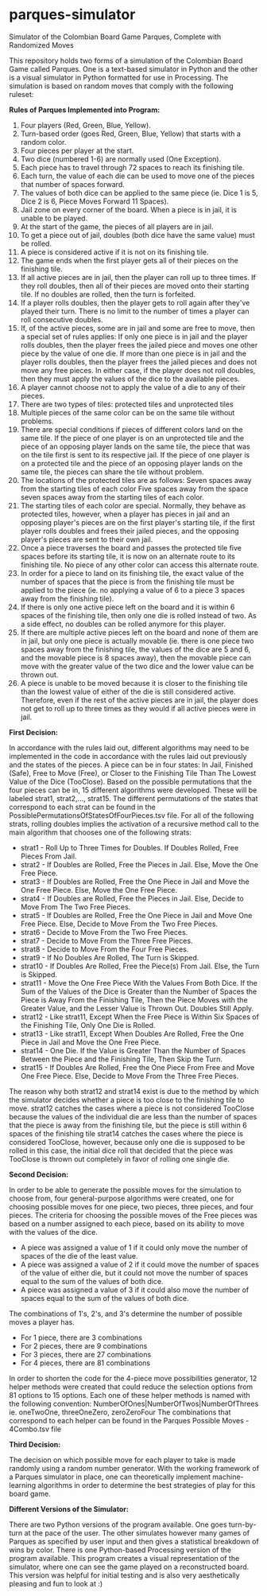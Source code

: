 # parques-simulator
Simulator of the Colombian Board Game Parques, Complete with Randomized Moves

This repository holds two forms of a simulation of the Colombian Board Game called Parques. One is a text-based simulator in Python and the other is a visual simulator in Python formatted for use in Processing. The simulation is based on random moves that comply with the following ruleset:



**Rules of Parques Implemented into Program:**
1. Four players (Red, Green, Blue, Yellow).
2. Turn-based order (goes Red, Green, Blue, Yellow) that starts with a random color.
3. Four pieces per player at the start.
4. Two dice (numbered 1-6) are normally used (One Exception).
5. Each piece has to travel through 72 spaces to reach its finishing tile.
6. Each turn, the value of each die can be used to move one of the pieces that number of spaces forward.
7. The values of both dice can be applied to the same piece (ie. Dice 1 is 5, Dice 2 is 6, Piece Moves Forward 11 Spaces).
8. Jail zone on every corner of the board. When a piece is in jail, it is unable to be played.
9. At the start of the game, the pieces of all players are in jail.
10. To get a piece out of jail, doubles (both dice have the same value) must be rolled.
12. A piece is considered active if it is not on its finishing tile.
13. The game ends when the first player gets all of their pieces on the finishing tile.
14. If all active pieces are in jail, then the player can roll up to three times. If they roll doubles, then all of their pieces are moved onto their starting tile. If no doubles are rolled, then the turn is forfeited.
15. If a player rolls doubles, then the player gets to roll again after they've played their turn. There is no limit to the number of times a player can roll consecutive doubles.
16. If, of the active pieces, some are in jail and some are free to move, then a special set of rules applies:
      If only one piece is in jail and the player rolls doubles, then the player frees the jailed piece and moves one other piece by the value of one die.
      If more than one piece is in jail and the player rolls doubles, then the player frees the jailed pieces and does not move any free pieces.
      In either case, if the player does not roll doubles, then they must apply the values of the dice to the available pieces.
17. A player cannot choose not to apply the value of a die to any of their pieces.
18. There are two types of tiles: protected tiles and unprotected tiles
19. Multiple pieces of the same color can be on the same tile without problems.
20. There are special conditions if pieces of different colors land on the same tile.
      If the piece of one player is on an unprotected tile and the piece of an opposing player lands on the same tile, the piece that was on the tile first is sent         to its respective jail.
      If the piece of one player is on a protected tile and the piece of an opposing player lands on the same tile, the pieces can share the tile without problem.
21. The locations of the protected tiles are as follows:
      Seven spaces away from the starting tiles of each color
      Five spaces away from the space seven spaces away from the starting tiles of each color.
22. The starting tiles of each color are special. Normally, they behave as protected tiles, however, when a player has pieces in jail and an opposing player's pieces are on the first player's starting tile, if the first player rolls doubles and frees their jailed pieces, and the opposing player's pieces are sent to their own jail.
23. Once a piece traverses the board and passes the protected tile five spaces before its starting tile, it is now on an alternate route to its finishing tile. No piece of any other color can access this alternate route.
24. In order for a piece to land on its finishing tile, the exact value of the number of spaces that the piece is from the finishing tile must be applied to the piece (ie. no applying a value of 6 to a piece 3 spaces away from the finishing tile).
25. If there is only one active piece left on the board and it is within 6 spaces of the finishing tile, then only one die is rolled instead of two. As a side effect, no doubles can be rolled anymore for this player.
26. If there are multiple active pieces left on the board and none of them are in jail, but only one piece is actually movable (ie. there is one piece two spaces away from the finishing tile, the values of the dice are 5 and 6, and the movable piece is 8 spaces away), then the movable piece can move with the greater value of the two dice and the lower value can be thrown out.
27. A piece is unable to be moved because it is closer to the finishing tile than the lowest value of either of the die is still considered active. Therefore, even if the rest of the active pieces are in jail, the player does not get to roll up to three times as they would if all active pieces were in jail.



**First Decision:**

In accordance with the rules laid out, different algorithms may need to be implemented in the code in accordance with the rules laid out previously and the states of the pieces. A piece can be in four states: In Jail, Finished (Safe), Free to Move (Free), or Closer to the Finishing Tile Than The Lowest Value of the Dice (TooClose). Based on the possible permutations that the four pieces can be in, 15 different algorithms were developed. These will be labeled strat1, strat2,..., strat15. The different permutations of the states that correspond to each strat can be found in the PossiblePermutationsOfStatesOfFourPieces.tsv file.
For all of the following strats, rolling doubles implies the activation of a recursive method call to the main algorithm that chooses one of the following strats:
- strat1 - Roll Up to Three Times for Doubles. If Doubles Rolled, Free Pieces From Jail.
- strat2 - If Doubles are Rolled, Free the Pieces in Jail. Else, Move the One Free Piece.
- strat3 - If Doubles are Rolled, Free the One Piece in Jail and Move the One Free Piece. Else, Move the One Free Piece.
- strat4 - If Doubles are Rolled, Free the Pieces in Jail. Else, Decide to Move From The Two Free Pieces.
- strat5 - If Doubles are Rolled, Free the One Piece in Jail and Move One Free Piece. Else, Decide to Move From the Two Free Pieces.
- strat6 - Decide to Move From the Two Free Pieces.
- strat7 - Decide to Move From the Three Free Pieces.
- strat8 - Decide to Move From the Four Free Pieces.
- strat9 - If No Doubles Are Rolled, The Turn is Skipped.
- strat10 - If Doubles Are Rolled, Free the Piece(s) From Jail. Else, the Turn is Skipped.
- strat11 - Move the One Free Piece With the Values From Both Dice. If the Sum of the Values of the Dice is Greater than the Number of Spaces the Piece is Away From the Finishing Tile, Then the Piece Moves with the Greater Value, and the Lesser Value is Thrown Out. Doubles Still Apply.
- strat12 - Like strat11, Except When the Free Piece is Within Six Spaces of the Finishing Tile, Only One Die is Rolled. 
- strat13 - Like strat11, Except When Doubles Are Rolled, Free the One Piece in Jail and Move the One Free Piece.
- strat14 - One Die. If the Value is Greater Than the Number of Spaces Between the Piece and the Finishing Tile, Then Skip the Turn.
- strat15 - If Doubles Are Rolled, Free the One Piece From Free and Move One Free Piece. Else, Decide to Move From the Three Free Pieces.

The reason why both strat12 and strat14 exist is due to the method by which the simulator decides whether a piece is too close to the finishing tile to move. strat12 catches the cases where a piece is not considered TooClose because the values of the individual die are less than the number of spaces that the piece is away from the finishing tile, but the piece is still within 6 spaces of the finishing tile
strat14 catches the cases where the piece is considered TooClose, however, because only one die is supposed to be rolled in this case, the initial dice roll that decided that the piece was TooClose is thrown out completely in favor of rolling one single die.




**Second Decision:**

In order to be able to generate the possible moves for the simulation to choose from, four general-purpose algorithms were created, one for choosing possible moves for one piece, two pieces, three pieces, and four pieces. The criteria for choosing the possible moves of the Free pieces was based on a number assigned to each piece, based on its ability to move with the values of the dice. 
- A piece was assigned a value of 1 if it could only move the number of spaces of the die of the least value.
- A piece was assigned a value of 2 if it could move the number of spaces of the value of either die, but it could not move the number of spaces equal to the sum of the values of both dice.
- A piece was assigned a value of 3 if it could also move the number of spaces equal to the sum of the values of both dice.

The combinations of 1's, 2's, and 3's determine the number of possible moves a player has. 
- For 1 piece, there are 3 combinations
- For 2 pieces, there are 9 combinations
- For 3 pieces, there are 27 combinations
- For 4 pieces, there are 81 combinations

In order to shorten the code for the 4-piece move possibilities generator, 12 helper methods were created that could reduce the selection options from 81 options to 15 options. Each one of these helper methods is named with the following convention:
NumberOfOnes|NumberOfTwos|NumberOfThrees
ie. oneTwoOne, threeOneZero, zeroZeroFour
The combinations that correspond to each helper can be found in the Parques Possible Moves - 4Combo.tsv file




**Third Decision:**

The decision on which possible move for each player to take is made randomly using a random number generator. With the working framework of a Parques simulator in place, one can theoretically implement machine-learning algorithms in order to determine the best strategies of play for this board game. 


**Different Versions of the Simulator:**

There are two Python versions of the program available. One goes turn-by-turn at the pace of the user. The other simulates however many games of Parques as specified by user input and then gives a statistical breakdown of wins by color. 
There is one Python-based Processing version of the program available. This program creates a visual representation of the simulator, where one can see the game played on a reconstructed board. This version was helpful for initial testing and is also very aesthetically pleasing and fun to look at :)
